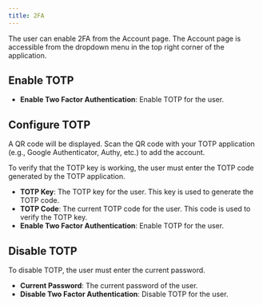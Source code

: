 ```yaml
---
title: 2FA
---
```


The user can enable 2FA from the Account page. The Account page is accessible from the dropdown menu in the top right corner of the application.

## Enable TOTP

- **Enable Two Factor Authentication**: Enable TOTP for the user.

## Configure TOTP

A QR code will be displayed. Scan the QR code with your TOTP application (e.g., Google Authenticator, Authy, etc.) to add the account.

To verify that the TOTP key is working, the user must enter the TOTP code generated by the TOTP application.

- **TOTP Key**: The TOTP key for the user. This key is used to generate the TOTP code.
- **TOTP Code**: The current TOTP code for the user. This code is used to verify the TOTP key.
- **Enable Two Factor Authentication**: Enable TOTP for the user.

## Disable TOTP

To disable TOTP, the user must enter the current password.

- **Current Password**: The current password of the user.
- **Disable Two Factor Authentication**: Disable TOTP for the user.
